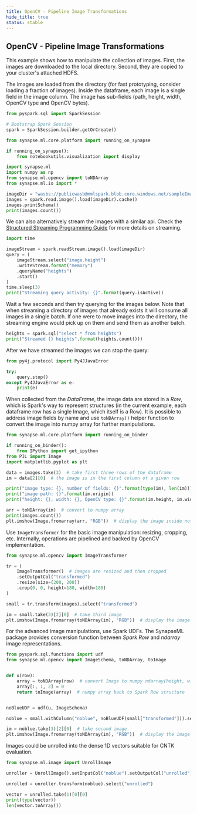```yaml
---
title: OpenCV - Pipeline Image Transformations
hide_title: true
status: stable
---
```

## OpenCV - Pipeline Image Transformations

This example shows how to manipulate the collection of images.
First, the images are downloaded to the local directory.
Second, they are copied to your cluster's attached HDFS.

The images are loaded from the directory (for fast prototyping, consider loading a fraction of
images). Inside the dataframe, each image is a single field in the image column. The image has
sub-fields (path, height, width, OpenCV type and OpenCV bytes).


```python
from pyspark.sql import SparkSession

# Bootstrap Spark Session
spark = SparkSession.builder.getOrCreate()

from synapse.ml.core.platform import running_on_synapse

if running_on_synapse():
    from notebookutils.visualization import display

import synapse.ml
import numpy as np
from synapse.ml.opencv import toNDArray
from synapse.ml.io import *

imageDir = "wasbs://publicwasb@mmlspark.blob.core.windows.net/sampleImages"
images = spark.read.image().load(imageDir).cache()
images.printSchema()
print(images.count())
```

We can also alternatively stream the images with a similar api.
Check the [Structured Streaming Programming Guide](https://spark.apache.org/docs/latest/structured-streaming-programming-guide.html)
for more details on streaming.


```python
import time

imageStream = spark.readStream.image().load(imageDir)
query = (
    imageStream.select("image.height")
    .writeStream.format("memory")
    .queryName("heights")
    .start()
)
time.sleep(3)
print("Streaming query activity: {}".format(query.isActive))
```

Wait a few seconds and then try querying for the images below.
Note that when streaming a directory of images that already exists it will
consume all images in a single batch. If one were to move images into the
directory, the streaming engine would pick up on them and send them as
another batch.


```python
heights = spark.sql("select * from heights")
print("Streamed {} heights".format(heights.count()))
```

After we have streamed the images we can stop the query:


```python
from py4j.protocol import Py4JJavaError

try:
    query.stop()
except Py4JJavaError as e:
    print(e)
```

When collected from the *DataFrame*, the image data are stored in a *Row*, which is Spark's way
to represent structures (in the current example, each dataframe row has a single Image, which
itself is a Row).  It is possible to address image fields by name and use `toNDArray()` helper
function to convert the image into numpy array for further manipulations.


```python
from synapse.ml.core.platform import running_on_binder

if running_on_binder():
    from IPython import get_ipython
from PIL import Image
import matplotlib.pyplot as plt

data = images.take(3)  # take first three rows of the dataframe
im = data[2][0]  # the image is in the first column of a given row

print("image type: {}, number of fields: {}".format(type(im), len(im)))
print("image path: {}".format(im.origin))
print("height: {}, width: {}, OpenCV type: {}".format(im.height, im.width, im.mode))

arr = toNDArray(im)  # convert to numpy array
print(images.count())
plt.imshow(Image.fromarray(arr, "RGB"))  # display the image inside notebook
```

Use `ImageTransformer` for the basic image manipulation: resizing, cropping, etc.
Internally, operations are pipelined and backed by OpenCV implementation.


```python
from synapse.ml.opencv import ImageTransformer

tr = (
    ImageTransformer()  # images are resized and then cropped
    .setOutputCol("transformed")
    .resize(size=(200, 200))
    .crop(0, 0, height=180, width=180)
)

small = tr.transform(images).select("transformed")

im = small.take(3)[2][0]  # take third image
plt.imshow(Image.fromarray(toNDArray(im), "RGB"))  # display the image inside notebook
```

For the advanced image manipulations, use Spark UDFs.
The SynapseML package provides conversion function between *Spark Row* and
*ndarray* image representations.


```python
from pyspark.sql.functions import udf
from synapse.ml.opencv import ImageSchema, toNDArray, toImage


def u(row):
    array = toNDArray(row)  # convert Image to numpy ndarray[height, width, 3]
    array[:, :, 2] = 0
    return toImage(array)  # numpy array back to Spark Row structure


noBlueUDF = udf(u, ImageSchema)

noblue = small.withColumn("noblue", noBlueUDF(small["transformed"])).select("noblue")

im = noblue.take(3)[2][0]  # take second image
plt.imshow(Image.fromarray(toNDArray(im), "RGB"))  # display the image inside notebook
```

Images could be unrolled into the dense 1D vectors suitable for CNTK evaluation.


```python
from synapse.ml.image import UnrollImage

unroller = UnrollImage().setInputCol("noblue").setOutputCol("unrolled")

unrolled = unroller.transform(noblue).select("unrolled")

vector = unrolled.take(1)[0][0]
print(type(vector))
len(vector.toArray())
```


```python

```
